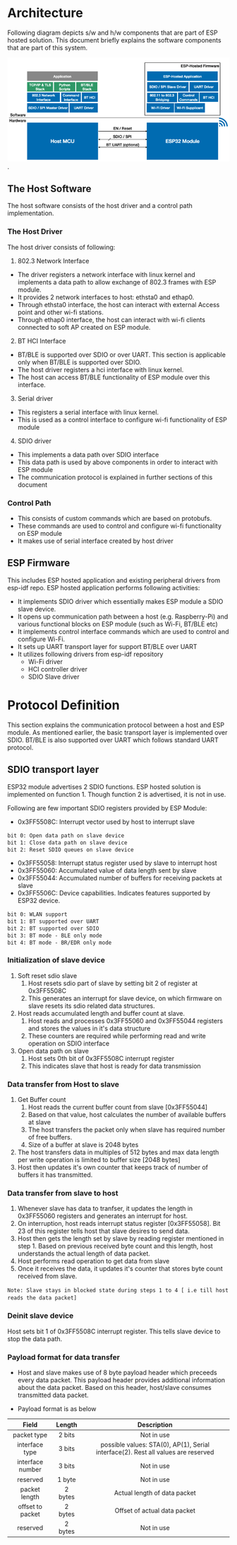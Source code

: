 # Architecture
Following diagram depicts s/w and h/w components that are part of ESP hosted solution. This document briefly explains the software components that are part of this system.

![alt text](docs/esp-hosted-block-diagram.png "ESP-Hosted Block Diagram").

## The Host Software
The host software consists of the host driver and a control path implementation.

### The Host Driver
The host driver consists of following:
1. 802.3 Network Interface
- The driver registers a network interface with linux kernel and implements a data path to allow exchange of 802.3 frames with ESP module.
- It provides 2 network interfaces to host: ethsta0 and ethap0.
- Through ethsta0 interface, the host can interact with external Access point and other wi-fi stations.
- Through ethap0 interface, the host can interact with wi-fi clients connected to soft AP created on ESP module.

2. BT HCI Interface
- BT/BLE is supported over SDIO or over UART. This section is applicable only when BT/BLE is supported over SDIO.
- The host driver registers a hci interface with linux kernel.
- The host can access BT/BLE functionality of ESP module over this interface.

3. Serial driver
- This registers a serial interface with linux kernel.
- This is used as a control interface to configure wi-fi functionality of ESP module

4. SDIO driver
- This implements a data path over SDIO interface
- This data path is used by above components in order to interact with ESP module
- The communication protocol is explained in further sections of this document

### Control Path
- This consists of custom commands which are based on protobufs.
- These commands are used to control and configure wi-fi functionality on ESP module
- It makes use of serial interface created by host driver

## ESP Firmware
This includes ESP hosted application and existing peripheral drivers from esp-idf repo. ESP hosted application performs following activities:
- It implements SDIO driver which essentially makes ESP module a SDIO slave device.
- It opens up communication path between a host (e.g. Raspberry-Pi) and various functional blocks on ESP module (such as Wi-Fi, BT/BLE etc)
- It implements control interface commands which are used to control and configure Wi-Fi.
- It sets up UART transport layer for support BT/BLE over UART
- It utilizes following drivers from esp-idf repository
	- Wi-Fi driver
	- HCI controller driver
	- SDIO Slave driver

# Protocol Definition
This section explains the communication protocol between a host and ESP module. As mentioned earlier, the basic transport layer is implemented over SDIO. BT/BLE is also supported over UART which follows standard UART protocol.

## SDIO transport layer
ESP32 module advertises 2 SDIO functions. ESP hosted solution is implemented on function 1. Though function 2 is advertised, it is not in use.

Following are few important SDIO registers provided by ESP Module:
* 0x3FF5508C: Interrupt vector used by host to interrupt slave
```
bit 0: Open data path on slave device
bit 1: Close data path on slave device
bit 2: Reset SDIO queues on slave device
```
* 0x3FF55058: Interrupt status register used by slave to interrupt host
* 0x3FF55060: Accumulated value of data length sent by slave
* 0x3FF55044: Accumulated number of buffers for receiving packets at slave
* 0x3FF5506C: Device capabilities. Indicates features supported by ESP32 device.
```
bit 0: WLAN support
bit 1: BT supported over UART
bit 2: BT supported over SDIO
bit 3: BT mode - BLE only mode
bit 4: BT mode - BR/EDR only mode
```

### Initialization of slave device
1. Soft reset sdio slave
	1. Host resets sdio part of slave by setting bit 2 of register at 0x3FF5508C
	2. This generates an interrupt for slave device, on which firmware on slave resets its sdio related data structures.
2. Host reads accumulated length and buffer count at slave.
	1. Host reads and processes 0x3FF55060 and 0x3FF55044 registers and stores the values in it's data structure
	2. These counters are required while performing read and write operation on SDIO interface
3. Open data path on slave
	1. Host sets 0th bit of 0x3FF5508C interrupt register
	2. This indicates slave that host is ready for data transmission

### Data transfer from Host to slave
1. Get Buffer count
	1. Host reads the current buffer count from slave [0x3FF55044]
	2. Based on that value, host calculates the number of available buffers at slave
	3. The host transfers the packet only when slave has required number of free buffers.
	4. Size of a buffer at slave is 2048 bytes
2. The host transfers data in multiples of 512 bytes and max data length per write operation is limited to buffer size [2048 bytes]
3. Host then updates it's own counter that keeps track of number of buffers it has transmitted.

### Data transfer from slave to host
1. Whenever slave has data to tranfser, it updates the length in 0x3FF55060 registers and generates an interrupt for host.
2. On interruption, host reads interrupt status register [0x3FF55058]. Bit 23 of this register tells host that slave desires to send data.
3. Host then gets the length set by slave by reading register mentioned in step 1. Based on previous received byte count and this length, host understands the actual length of data packet.
4. Host performs read operation to get data from slave
5. Once it receives the data, it updates it's counter that stores byte count received from slave.

`Note: Slave stays in blocked state during steps 1 to 4 [ i.e till host reads the data packet]`

### Deinit slave device
Host sets bit 1 of 0x3FF5508C interrupt register. This tells slave device to stop the data path.

### Payload format for data transfer
* Host and slave makes use of 8 byte payload header which preceeds every data packet. This payload header provides additional information about the data packet. Based on this header, host/slave consumes transmitted data packet.

* Payload format is as below

| Field | Length | Description |
|:-------:|:---------:|:--------:|
| packet type | 2 bits | Not in use |
| interface type | 3 bits | possible values: STA(0), AP(1), Serial interface(2). Rest all values are reserved |
| interface number | 3 bits | Not in use |
| reserved | 1 byte | Not in use |
| packet length | 2 bytes | Actual length of data packet |
| offset to packet | 2 bytes | Offset of actual data packet |
| reserved | 2 bytes  | Not in use |
